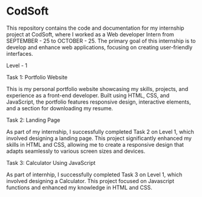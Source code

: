 # CodSoft
This repository contains the code and documentation for my internship project at CodSoft, where I worked as a Web developer Intern from SEPTEMBER - 25 to OCTOBER - 25. The primary goal of this internship is to develop and enhance web applications, focusing on creating user-friendly interfaces.

Level - 1

Task 1: Portfolio Website

This is my personal portfolio website showcasing my skills, projects, and experience as a front-end developer. Built using HTML, CSS, and JavaScript, the portfolio features responsive design, interactive elements, and a section for downloading my resume. 

Task 2: Landing Page

As part of my internship, I successfully completed Task 2 on Level 1, which involved designing a landing page. This project significantly enhanced my skills in HTML and CSS, allowing me to create a responsive design that adapts seamlessly to various screen sizes and devices.


Task 3: Calculator Using JavaScript

As part of internhip, I successfully completed Task 3 on Level 1, which involved designing a Calculator. This project focused on Javascript functions and enhanced my knowledge in HTML and CSS.
